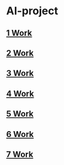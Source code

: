 # AI-project

## [1 Work](https://github.com/DenMeow/AI-project/blob/main/Berezzniker_D_Workbook1.ipynb) 

## [2 Work](https://github.com/DenMeow/AI-project/blob/main/Berezzniker_D_Workbook2.ipynb) 

## [3 Work](https://github.com/DenMeow/AI-project/blob/main/Berezzniker_D_Workbook3.ipynb) 

## [4 Work](https://github.com/DenMeow/AI-project/blob/main/Berezzniker_D_Workbook4.ipynb) 

## [5 Work](https://github.com/DenMeow/AI-project/blob/main/Berezzniker_D_Workbook5.ipynb) 

## [6 Work](https://github.com/DenMeow/AI-project/blob/main/Berezzniker_D_Workbook6.ipynb) 

## [7 Work](https://github.com/DenMeow/AI-project/blob/main/Berezzniker_D_Workbook7.ipynb) 
